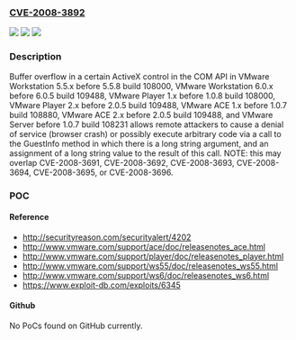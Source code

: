 ### [CVE-2008-3892](https://cve.mitre.org/cgi-bin/cvename.cgi?name=CVE-2008-3892)
![](https://img.shields.io/static/v1?label=Product&message=n%2Fa&color=blue)
![](https://img.shields.io/static/v1?label=Version&message=n%2Fa&color=blue)
![](https://img.shields.io/static/v1?label=Vulnerability&message=n%2Fa&color=brighgreen)

### Description

Buffer overflow in a certain ActiveX control in the COM API in VMware Workstation 5.5.x before 5.5.8 build 108000, VMware Workstation 6.0.x before 6.0.5 build 109488, VMware Player 1.x before 1.0.8 build 108000, VMware Player 2.x before 2.0.5 build 109488, VMware ACE 1.x before 1.0.7 build 108880, VMware ACE 2.x before 2.0.5 build 109488, and VMware Server before 1.0.7 build 108231 allows remote attackers to cause a denial of service (browser crash) or possibly execute arbitrary code via a call to the GuestInfo method in which there is a long string argument, and an assignment of a long string value to the result of this call.  NOTE: this may overlap CVE-2008-3691, CVE-2008-3692, CVE-2008-3693, CVE-2008-3694, CVE-2008-3695, or CVE-2008-3696.

### POC

#### Reference
- http://securityreason.com/securityalert/4202
- http://www.vmware.com/support/ace/doc/releasenotes_ace.html
- http://www.vmware.com/support/player/doc/releasenotes_player.html
- http://www.vmware.com/support/ws55/doc/releasenotes_ws55.html
- http://www.vmware.com/support/ws6/doc/releasenotes_ws6.html
- https://www.exploit-db.com/exploits/6345

#### Github
No PoCs found on GitHub currently.

